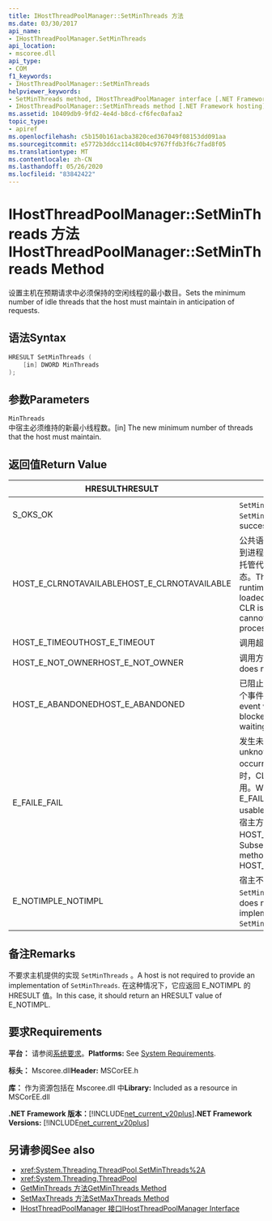 ```yaml
---
title: IHostThreadPoolManager::SetMinThreads 方法
ms.date: 03/30/2017
api_name:
- IHostThreadPoolManager.SetMinThreads
api_location:
- mscoree.dll
api_type:
- COM
f1_keywords:
- IHostThreadPoolManager::SetMinThreads
helpviewer_keywords:
- SetMinThreads method, IHostThreadPoolManager interface [.NET Framework hosting]
- IHostThreadPoolManager::SetMinThreads method [.NET Framework hosting]
ms.assetid: 10409db9-9fd2-4e4d-b8cd-cf6fec0afaa2
topic_type:
- apiref
ms.openlocfilehash: c5b150b161acba3820ced367049f08153dd091aa
ms.sourcegitcommit: e5772b3ddcc114c80b4c9767ffdb3f6c7fad8f05
ms.translationtype: MT
ms.contentlocale: zh-CN
ms.lasthandoff: 05/26/2020
ms.locfileid: "83842422"
---
```

# <a name="ihostthreadpoolmanagersetminthreads-method"></a><span data-ttu-id="f9a0e-102">IHostThreadPoolManager::SetMinThreads 方法</span><span class="sxs-lookup"><span data-stu-id="f9a0e-102">IHostThreadPoolManager::SetMinThreads Method</span></span>
<span data-ttu-id="f9a0e-103">设置主机在预期请求中必须保持的空闲线程的最小数目。</span><span class="sxs-lookup"><span data-stu-id="f9a0e-103">Sets the minimum number of idle threads that the host must maintain in anticipation of requests.</span></span>  
  
## <a name="syntax"></a><span data-ttu-id="f9a0e-104">语法</span><span class="sxs-lookup"><span data-stu-id="f9a0e-104">Syntax</span></span>  
  
```cpp  
HRESULT SetMinThreads (  
    [in] DWORD MinThreads  
);  
```  
  
## <a name="parameters"></a><span data-ttu-id="f9a0e-105">参数</span><span class="sxs-lookup"><span data-stu-id="f9a0e-105">Parameters</span></span>  
 `MinThreads`  
 <span data-ttu-id="f9a0e-106">中宿主必须维持的新最小线程数。</span><span class="sxs-lookup"><span data-stu-id="f9a0e-106">[in] The new minimum number of threads that the host must maintain.</span></span>  
  
## <a name="return-value"></a><span data-ttu-id="f9a0e-107">返回值</span><span class="sxs-lookup"><span data-stu-id="f9a0e-107">Return Value</span></span>  
  
|<span data-ttu-id="f9a0e-108">HRESULT</span><span class="sxs-lookup"><span data-stu-id="f9a0e-108">HRESULT</span></span>|<span data-ttu-id="f9a0e-109">说明</span><span class="sxs-lookup"><span data-stu-id="f9a0e-109">Description</span></span>|  
|-------------|-----------------|  
|<span data-ttu-id="f9a0e-110">S_OK</span><span class="sxs-lookup"><span data-stu-id="f9a0e-110">S_OK</span></span>|<span data-ttu-id="f9a0e-111">`SetMinThreads`已成功返回。</span><span class="sxs-lookup"><span data-stu-id="f9a0e-111">`SetMinThreads` returned successfully.</span></span>|  
|<span data-ttu-id="f9a0e-112">HOST_E_CLRNOTAVAILABLE</span><span class="sxs-lookup"><span data-stu-id="f9a0e-112">HOST_E_CLRNOTAVAILABLE</span></span>|<span data-ttu-id="f9a0e-113">公共语言运行时（CLR）未加载到进程中，或 CLR 处于无法运行托管代码或成功处理调用的状态。</span><span class="sxs-lookup"><span data-stu-id="f9a0e-113">The common language runtime (CLR) has not been loaded into a process, or the CLR is in a state in which it cannot run managed code or process the call successfully.</span></span>|  
|<span data-ttu-id="f9a0e-114">HOST_E_TIMEOUT</span><span class="sxs-lookup"><span data-stu-id="f9a0e-114">HOST_E_TIMEOUT</span></span>|<span data-ttu-id="f9a0e-115">调用超时。</span><span class="sxs-lookup"><span data-stu-id="f9a0e-115">The call timed out.</span></span>|  
|<span data-ttu-id="f9a0e-116">HOST_E_NOT_OWNER</span><span class="sxs-lookup"><span data-stu-id="f9a0e-116">HOST_E_NOT_OWNER</span></span>|<span data-ttu-id="f9a0e-117">调用方不拥有该锁。</span><span class="sxs-lookup"><span data-stu-id="f9a0e-117">The caller does not own the lock.</span></span>|  
|<span data-ttu-id="f9a0e-118">HOST_E_ABANDONED</span><span class="sxs-lookup"><span data-stu-id="f9a0e-118">HOST_E_ABANDONED</span></span>|<span data-ttu-id="f9a0e-119">已阻止的线程或纤程正在等待某个事件时，该事件被取消。</span><span class="sxs-lookup"><span data-stu-id="f9a0e-119">An event was canceled while a blocked thread or fiber was waiting on it.</span></span>|  
|<span data-ttu-id="f9a0e-120">E_FAIL</span><span class="sxs-lookup"><span data-stu-id="f9a0e-120">E_FAIL</span></span>|<span data-ttu-id="f9a0e-121">发生未知的灾难性故障。</span><span class="sxs-lookup"><span data-stu-id="f9a0e-121">An unknown catastrophic failure occurred.</span></span> <span data-ttu-id="f9a0e-122">当方法返回 E_FAIL 时，CLR 在该进程内将不再可用。</span><span class="sxs-lookup"><span data-stu-id="f9a0e-122">When a method returns E_FAIL, the CLR is no longer usable within the process.</span></span> <span data-ttu-id="f9a0e-123">对宿主方法的后续调用会返回 HOST_E_CLRNOTAVAILABLE。</span><span class="sxs-lookup"><span data-stu-id="f9a0e-123">Subsequent calls to hosting methods return HOST_E_CLRNOTAVAILABLE.</span></span>|  
|<span data-ttu-id="f9a0e-124">E_NOTIMPL</span><span class="sxs-lookup"><span data-stu-id="f9a0e-124">E_NOTIMPL</span></span>|<span data-ttu-id="f9a0e-125">宿主不提供的实现 `SetMinThreads` 。</span><span class="sxs-lookup"><span data-stu-id="f9a0e-125">The host does not provide an implementation of `SetMinThreads`.</span></span>|  
  
## <a name="remarks"></a><span data-ttu-id="f9a0e-126">备注</span><span class="sxs-lookup"><span data-stu-id="f9a0e-126">Remarks</span></span>  
 <span data-ttu-id="f9a0e-127">不要求主机提供的实现 `SetMinThreads` 。</span><span class="sxs-lookup"><span data-stu-id="f9a0e-127">A host is not required to provide an implementation of `SetMinThreads`.</span></span> <span data-ttu-id="f9a0e-128">在这种情况下，它应返回 E_NOTIMPL 的 HRESULT 值。</span><span class="sxs-lookup"><span data-stu-id="f9a0e-128">In this case, it should return an HRESULT value of E_NOTIMPL.</span></span>  
  
## <a name="requirements"></a><span data-ttu-id="f9a0e-129">要求</span><span class="sxs-lookup"><span data-stu-id="f9a0e-129">Requirements</span></span>  
 <span data-ttu-id="f9a0e-130">**平台：** 请参阅[系统要求](../../get-started/system-requirements.md)。</span><span class="sxs-lookup"><span data-stu-id="f9a0e-130">**Platforms:** See [System Requirements](../../get-started/system-requirements.md).</span></span>  
  
 <span data-ttu-id="f9a0e-131">**标头：** Mscoree.dll</span><span class="sxs-lookup"><span data-stu-id="f9a0e-131">**Header:** MSCorEE.h</span></span>  
  
 <span data-ttu-id="f9a0e-132">**库：** 作为资源包括在 Mscoree.dll 中</span><span class="sxs-lookup"><span data-stu-id="f9a0e-132">**Library:** Included as a resource in MSCorEE.dll</span></span>  
  
 <span data-ttu-id="f9a0e-133">**.NET Framework 版本：**[!INCLUDE[net_current_v20plus](../../../../includes/net-current-v20plus-md.md)]</span><span class="sxs-lookup"><span data-stu-id="f9a0e-133">**.NET Framework Versions:** [!INCLUDE[net_current_v20plus](../../../../includes/net-current-v20plus-md.md)]</span></span>  
  
## <a name="see-also"></a><span data-ttu-id="f9a0e-134">另请参阅</span><span class="sxs-lookup"><span data-stu-id="f9a0e-134">See also</span></span>

- <xref:System.Threading.ThreadPool.SetMinThreads%2A>
- <xref:System.Threading.ThreadPool>
- [<span data-ttu-id="f9a0e-135">GetMinThreads 方法</span><span class="sxs-lookup"><span data-stu-id="f9a0e-135">GetMinThreads Method</span></span>](ihostthreadpoolmanager-getminthreads-method.md)
- [<span data-ttu-id="f9a0e-136">SetMaxThreads 方法</span><span class="sxs-lookup"><span data-stu-id="f9a0e-136">SetMaxThreads Method</span></span>](ihostthreadpoolmanager-setmaxthreads-method.md)
- [<span data-ttu-id="f9a0e-137">IHostThreadPoolManager 接口</span><span class="sxs-lookup"><span data-stu-id="f9a0e-137">IHostThreadPoolManager Interface</span></span>](ihostthreadpoolmanager-interface.md)
